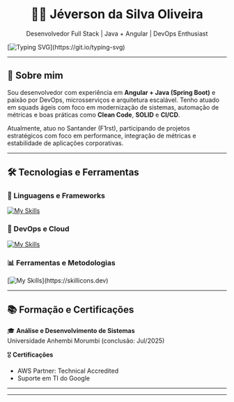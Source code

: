 <h1 align="center">👨‍💻 Jéverson da Silva Oliveira</h1>
<p align="center">
  Desenvolvedor Full Stack | Java + Angular | DevOps Enthusiast
</p>

[![Typing SVG](https://readme-typing-svg.herokuapp.com?font=Fira+Code&pause=1000&color=46DA04&width=435&lines=Todo+projeto+come%C3%A7a+com+uma+boa+;linha+de+c%C3%B3digo!+Aqui+est%C3%A3o+os+meus.)](https://git.io/typing-svg)



---

## 🚀 Sobre mim

Sou desenvolvedor com experiência em **Angular + Java (Spring Boot)** e paixão por DevOps, microsserviços e arquitetura escalável. Tenho atuado em squads ágeis com foco em modernização de sistemas, automação de métricas e boas práticas como **Clean Code**, **SOLID** e **CI/CD**.

Atualmente, atuo no Santander (F1rst), participando de projetos estratégicos com foco em performance, integração de métricas e estabilidade de aplicações corporativas.

---

## 🛠️ Tecnologias e Ferramentas

### 🧠 Linguagens e Frameworks
[![My Skills](https://skillicons.dev/icons?i=js,html,css,typescript,dotnet,python)](https://skillicons.dev)

### 🧰 DevOps e Cloud
[![My Skills](https://skillicons.dev/icons?i=docker,aws,azure,kubernetes)](https://skillicons.dev)

### 📊 Ferramentas e Metodologias
[![My Skills](https://skillicons.dev/icons?i=vscode,intellij,git,)](https://skillicons.dev)

---

## 📚 Formação e Certificações

🎓 **Análise e Desenvolvimento de Sistemas**  
Universidade Anhembi Morumbi (conclusão: Jul/2025)

🎖️ **Certificações**  
- AWS Partner: Technical Accredited  
- Suporte em TI do Google

---


---


